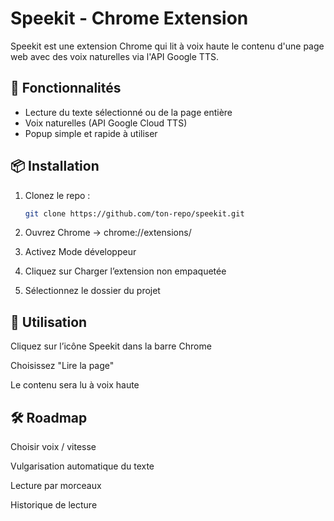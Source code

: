 # Speekit - Chrome Extension

Speekit est une extension Chrome qui lit à voix haute le contenu d'une page web avec des voix naturelles via l'API Google TTS.

## 🚀 Fonctionnalités
- Lecture du texte sélectionné ou de la page entière
- Voix naturelles (API Google Cloud TTS)
- Popup simple et rapide à utiliser

## 📦 Installation
1. Clonez le repo :
   ```bash
   git clone https://github.com/ton-repo/speekit.git

2. Ouvrez Chrome → chrome://extensions/

3. Activez Mode développeur

4. Cliquez sur Charger l’extension non empaquetée

5. Sélectionnez le dossier du projet

## 🎯 Utilisation

Cliquez sur l’icône Speekit dans la barre Chrome

Choisissez "Lire la page"

Le contenu sera lu à voix haute

## 🛠️ Roadmap

 Choisir voix / vitesse

 Vulgarisation automatique du texte

 Lecture par morceaux

 Historique de lecture